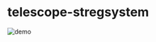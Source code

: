 <!-- TODO: Write introduction, installation guide, mp4 preview -->
# telescope-stregsystem

![demo](assets/demo.gif)
